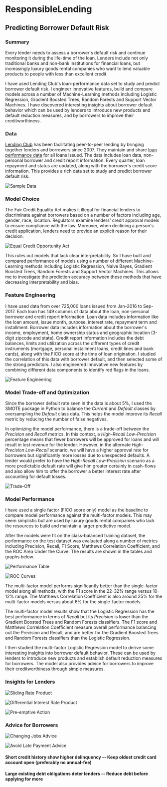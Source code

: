 # ResponsibleLending
## Predicting Borrower Default Risk

### Summary
Every lender needs to assess a borrower's default risk and continue monitoring it during the life-time of the loan. Lenders include not only traditional banks and non-bank institutions for financial loans, but increasingly luxury goods rental companies who want to lend valuable products to people with less than excellent credit.

I have used Lending Club's loan-performance data set to study and predict borrower default risk. I engineer innovative features, build and compare models across a number of Machine-Learning methods including Logistic Regression, Gradient Boosted Trees, Random Forests and Support Vector Machines. I have discovered interesting insights about borrower default behavior which can be used by lenders to introduce new products and default reduction measures, and by borrowers to improve their creditworthiness.

### Data
[Lending Club](https://www.lendingclub.com/) has been facilitating peer-to-peer lending by bringing together lenders and borrowers since 2007. They maintain and share [loan performance data](https://www.lendingclub.com/info/download-data.action) for all loans issued. The data includes loan data, non-personal borrower and credit report information. Every quarter, loan repayment and status are updated, along with the borrower's credit score information. This provides a rich data set to study and predict borrower default risk.

![](img/LC_Data_Slide.png "Sample Data")


### Model Choice 
The Fair Credit Equality Act makes it illegal for financial lenders to discriminate against borrowers based on a number of factors including age, gender, race, location. Regulators examine lenders' credit approval models to ensure compliance with the law. Moreover, when declining a person's credit application, lenders need to provide an explicit reason for their decision. 

![](img/EqualCreditOppActSlide.png "Equal Credit Opportunity Act")

This rules out models that lack clear interpretability. So I have built and compared performance of models using a number of different Machine-Learning methods including Logistic Regression, Naive Bayes, Gradient Boosted Trees, Random Forests and Support Vector Machines. This allows me to investigate the prediction accuracy between these methods that have decreasing interpretability and bias.


### Feature Engineering
I have used data from over 725,000 loans issued from Jan-2016 to Sep-2017. Each loan has 149 columns of data about the loan, non-personal borrower and credit report information. Loan data includes information like the loan amount, issue month, purpose, interest rate, repayment term and installment. Borrower data includes information about the borrower's income, employment, home ownership status and geographic location (3-digit zipcode and state). Credit report information includes the debt balances, limits and utilization across the different types of credit instruments (mortgage, personal installment loans, credit lines and bank cards), along with the FICO score at the time of loan origination. I studied the correlation of this data with borrower default, and then selected some of the strong predictors. I also engineered innovative new features by combining different data components to identify red flags in the loans.

![](img/FeatureEnggSlide.png "Feature Engineering")


### Model Trade-off and Optimization
Since the borrower default rate seen in the data is about 5%, I used the SMOTE package in Python to balance the *Current* and *Default* classes by oversampling the *Default* class data. This helps the model improve its *Recall* metric by reducing the number of false negatives.

In optimizing the model performance, there is a trade-off between the *Precision* and *Recall* metrics. In this context, a *High-Recall Low-Precision* percentage means that fewer borrowers will be approved for loans and will result in lost revenue for the lender. However, in the alternate *High-Precision Low-Recall* scenario, we will have a higher approval rate for borrowers but significantly more losses due to unexpected defaults. A lender would prefer to have the *High-Recall Low-Precision* scenario as a more predictable default rate will give him greater certainly in cash-flows and also allow him to offer the borrower a better interest rate after accounting for default losses.

![](img/TradeoffSlide.png "Trade-Off")


### Model Performance
I have used a single factor (FICO score only) model as the baseline to compare model performance against the multi-factor models. This may seem simplistic but are used by luxury goods rental companies who lack the resources to build and maintain a larger predictive model.

After the models were fit on the class-balanced training dataset, the performance on the test dataset was evaluated along a number of metrics including Precision, Recall, F1 Score, Matthews Correlation Coefficient, and the ROC Area Under the Curve. The results are shown in the tables and graphs below.

![](img/PerformanceTableSlide.png "Performance Table")

![](img/ROCCurveSlide.png "ROC Curves")

The multi-factor model performs significantly better than the single-factor model along all methods, with the F1 score in the 22-32% range versus 10-12% range. The Matthews Correlation Coefficient is also around 25% for the multi-factor models versus about 6% for the single-factor models.

The multi-factor model results show that the Logistic Regression has the best performance in terms of *Recall* but its *Precision* is lower than the Gradient Boosted Trees and Random Forests classifiers. The F1 score and Matthews Correlation Coefficient measure overall performance balancing out the Precision and Recall, and are better for the Gradient Boosted Trees and Random Forests classifiers than the Logistic Regression.

I then studied the multi-factor Logistic Regression model to derive some interesting insights into borrower default behavior. These can be used by lenders to introduce new products and establish default reduction measures for borrowers. The model also provides advice for borrowers to improve their creditworthiness through simple measures.  

### Insights for Lenders

![](img/SlidingRateInsight.png "Sliding Rate Product")

![](img/PurposeBasedRateInsight.png "Differential Interest Rate Product")

![](img/PreemptiveActionInsight.png "Pre-emptive Action")


### Advice for Borrowers

![](img/ChangingJobsAdvice.png "Changing Jobs Advice")

![](img/AvoidLatePaymentAdvice.png "Avoid Late Payment Advice")


#### Short credit history show higher delinquency -- Keep oldest credit card account open (preferably no annual-fee)

#### Large existing debt obligations deter lenders -- Reduce debt before applying for more
